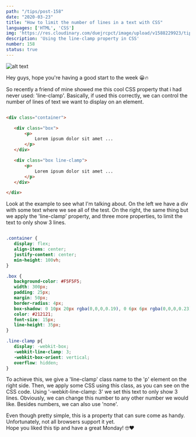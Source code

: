 ```yaml
---
path: "/tips/post-158"
date: "2020-03-23"
title: "How to limit the number of lines in a text with CSS"
languages: ['HTML', 'CSS']
img: 'https://res.cloudinary.com/duejrcpct/image/upload/v1588229923/tips/158-1_ixicri.png'
description: 'Using the line-clamp property in CSS'
number: 158
status: true
---
```


![alt text](https://res.cloudinary.com/duejrcpct/image/upload/v1588229923/tips/158-2_hi1rv4.png "Limit lines in text with CSS")

Hey guys, hope you're having a good start to the week 😀🔥

So recently a friend of mine showed me this cool CSS property that i had never used: 'line-clamp'. Basically, if used this correctly, we can control the number of lines of text we want to display on an element.

 ```html
 
<div class="container">

    <div class="box">
        <p>
            Lorem ipsum dolor sit amet ...
        </p>
    </div>

    <div class="box line-clamp">
        <p>
            Lorem ipsum dolor sit amet ...
        </p>
    </div>

</div>

 ```

Look at the example to see what I'm talking about. On the left we have a div with some text where we see all of the test. On the right, the same thing but we apply the 'line-clamp' property, and three more properties, to limit the text to only show 3 lines.

 ```css
 
.container {
    display: flex;
    align-items: center;
    justify-content: center;
    min-height: 100vh;
}

.box {
    background-color: #F5F5F5;
    width: 300px;
    padding: 25px;
    margin: 50px;
    border-radius: 4px;
    box-shadow: 0 10px 20px rgba(0,0,0,0.19), 0 6px 6px rgba(0,0,0,0.23);
    color: #212121;
    font-size: 15px;
    line-height: 35px;
}

.line-clamp p{
    display: -webkit-box;
    -webkit-line-clamp: 3;
    -webkit-box-orient: vertical;
    overflow: hidden;
}

 ```

To achieve this, we give a 'line-clamp' class name to the 'p' element on the right side. Then, we apply some CSS using this class, as you can see on the CSS code. Using '-webkit-line-clamp: 3' we set this text to only show 3 lines. Obviously, we can change this number to any other number we would like. Besides numbers, we can also use 'none'.

Even though pretty simple, this is a property that can sure come as handy. Unfortunately, not all browsers support it yet.  
Hope you liked this tip and have a great Monday! 🤓♥️


